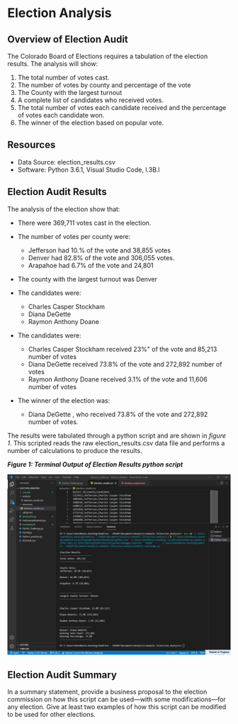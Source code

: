 # Election Analysis 
## Overview of Election Audit 
The Colorado Board of Elections requires a tabulation of the election results.  The analysis will show:

1.	The total number of votes cast.
2.	The number of votes by county and percentage of the vote
3.	The County with the largest turnout
4.	A complete list of candidates who received votes.
5.	The total number of votes each candidate received and the percentage of votes each candidate won.
6.	The winner of the election based on popular vote.

## Resources
-	Data Source: election_results.csv
-	Software: Python 3.6.1, Visual Studio Code, l.3B.l

## Election Audit Results
The analysis of the election show that: 

- There were 369,711 votes cast in the election.
- The number of votes per county were:
  - Jefferson had 10.% of the vote and 38,855 votes
  - Denver had 82.8% of the vote and 306,055 votes.
  - Arapahoe had 6.7% of the vote and 24,801

- The county with the largest turnout was Denver

- The candidates were:
  - Charles Casper Stockham
  - Diana DeGette
  - Raymon Anthony Doane

- The candidates were:
  - Charles Casper Stockham received 23%" of the vote and 85,213 number of votes
  - Diana DeGette received 73.8% of the vote and 272,892 number of votes
  - Raymon Anthony Doane received 3.1% of the vote and 11,606 number of votes
  
- The winner of the election was:
  - Diana DeGette , who received 73.8% of the vote and 272,892 number of votes.

The results were tabulated through a python script and are shown in *figure 1*.  This scripted reads the raw election_results.csv data file and performs a number of calculations to produce the results.

***Figure 1: Terminal Output of Election Results python script***

![Election Results Terminal](/resources/Terminal_Output.png)

## Election Audit Summary
In a summary statement, provide a business proposal to the election commission on how this script can be used—with some modifications—for any election. Give at least two examples of how this script can be modified to be used for other elections.






